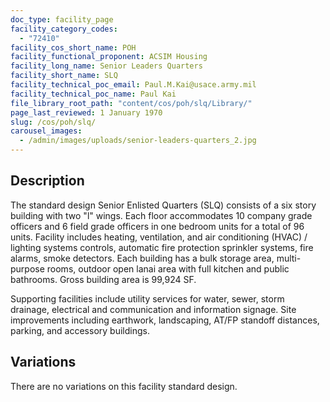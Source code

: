 ```yaml
---
doc_type: facility_page
facility_category_codes:
  - "72410"
facility_cos_short_name: POH
facility_functional_proponent: ACSIM Housing
facility_long_name: Senior Leaders Quarters
facility_short_name: SLQ
facility_technical_poc_email: Paul.M.Kai@usace.army.mil
facility_technical_poc_name: Paul Kai
file_library_root_path: "content/cos/poh/slq/Library/"
page_last_reviewed: 1 January 1970
slug: /cos/poh/slq/
carousel_images:
  - /admin/images/uploads/senior-leaders-quarters_2.jpg
---
```


## Description

The standard design Senior Enlisted Quarters (SLQ) consists of a six story building with two "l" wings. Each floor accommodates 10 company grade officers and 6 field grade officers in one bedroom units for a total of 96 units. Facility includes heating, ventilation, and air conditioning (HVAC) / lighting systems controls, automatic fire protection sprinkler systems, fire alarms, smoke detectors. Each building has a bulk storage area, multi-purpose rooms, outdoor open lanai area with full kitchen and public bathrooms. Gross building area is 99,924 SF.

Supporting facilities include utility services for water, sewer, storm drainage, electrical and communication and information signage. Site improvements including earthwork, landscaping, AT/FP standoff distances, parking, and accessory buildings.

## Variations

There are no variations on this facility standard design.
